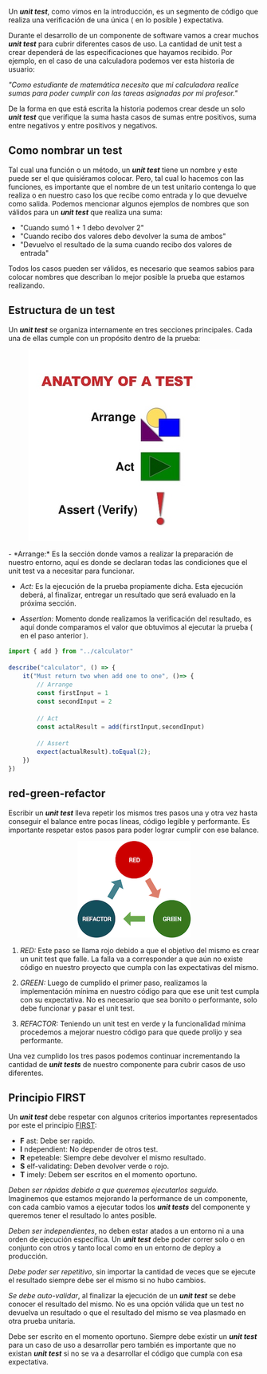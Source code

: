 Un ***unit test***, como vimos en la introducción, es un segmento de código que realiza una verificación de una única ( en lo posible ) expectativa.
 
Durante el desarrollo de un componente de software vamos a crear muchos ***unit test*** para cubrir diferentes casos de uso. La cantidad de unit test a crear dependerá de las especificaciones que hayamos recibido. Por ejemplo, en el caso de una calculadora podemos ver esta historia de usuario:
 
*"Como estudiante de matemática necesito que mi calculadora realice sumas para poder cumplir con las tareas asignadas por mi profesor."*
 
De la forma en que está escrita la historia podemos crear desde un solo ***unit test*** que verifique la suma hasta casos de sumas entre positivos, suma entre negativos y entre positivos y negativos.

## Como nombrar un test

Tal cual una función o un método, un ***unit test*** tiene un nombre y este puede ser el que quisiéramos colocar. Pero, tal cual lo hacemos con las funciones, es importante que el nombre de un test unitario contenga lo que realiza o en nuestro caso los que recibe como entrada y lo que devuelve como salida. Podemos mencionar algunos ejemplos de nombres que son válidos para un ***unit test*** que realiza una suma:
 
- "Cuando sumó 1 + 1 debo devolver 2"
- "Cuando recibo dos valores debo devolver la suma de ambos"
- "Devuelvo el resultado de la suma cuando recibo dos valores de entrada"

Todos los casos pueden ser válidos, es necesario que seamos sabios para colocar nombres que describan lo mejor posible la prueba que estamos realizando.

## Estructura de un test

Un ***unit test*** se organiza internamente en tres secciones principales. Cada una de ellas cumple con un propósito dentro de la prueba:
<p align="center">
  <img src="imgs/arrange-act-assert.jpg">
</p> 
- *Arrange:* Es la sección donde vamos a realizar la preparación de nuestro entorno, aquí es donde se declaran todas las condiciones que el unit test va a necesitar para funcionar.
 
- *Act:* Es la ejecución de la prueba propiamente dicha. Esta ejecución deberá, al finalizar, entregar un resultado que será evaluado en la próxima sección.
 
- *Assertion:* Momento donde realizamos la verificación del resultado, es aquí donde comparamos el valor que obtuvimos al ejecutar la prueba ( en el paso anterior ).

```javascript
import { add } from "../calculator"

describe("calculator", () => {
    it("Must return two when add one to one", ()=> {
        // Arrange
        const firstInput = 1
        const secondInput = 2

        // Act
        const actalResult = add(firstInput,secondInput)
        
        // Assert
        expect(actualResult).toEqual(2);
    })
})
```

## red-green-refactor
Escribir un ***unit test*** lleva repetir los mismos tres pasos una y otra vez hasta conseguir el balance entre pocas líneas, código legible y performante. Es importante respetar estos pasos para poder lograr cumplir con ese balance.
<p align="center">
  <img src="imgs/red-green-refactor.png">
</p>

1. *RED:* Este paso se llama rojo debido a que el objetivo del mismo es crear un unit test que falle. La falla va a corresponder a que aún no existe código en nuestro proyecto que cumpla con las expectativas del mismo.
 
2. *GREEN:* Luego de cumplido el primer paso, realizamos la implementación mínima en nuestro código para que ese unit test cumpla con su expectativa. No es necesario que sea bonito o performante, solo debe funcionar y pasar el unit test.
 
3. *REFACTOR:* Teniendo un unit test en verde y la funcionalidad mínima procedemos a mejorar nuestro código para que quede prolijo y sea performante.

Una vez cumplido los tres pasos podemos continuar incrementando la cantidad de ***unit tests*** de nuestro componente para cubrir casos de uso diferentes.

## Principio FIRST

Un ***unit test*** debe respetar con algunos criterios importantes representados por este el principio [FIRST](https://www.paradigmadigital.com/dev/principio-first-aumentar-la-calidad-tests-unitarios/):

- **F** ast: Debe ser rapido.
- **I** ndependient: No depender de otros test.
- **R** epeteable: Siempre debe devolver el mismo resultado.
- **S** elf-validating: Deben devolver verde o rojo.
- **T** imely: Debem ser escritos en el momento oportuno.


*Deben ser rápidas debido a que queremos ejecutarlos seguido.* Imaginemos que estamos mejorando la performance de un componente, con cada cambio vamos a ejecutar todos los ***unit tests*** del componente y queremos tener el resultado lo antes posible.

*Deben ser independientes*, no deben estar atados a un entorno ni a una orden de ejecución específica. Un ***unit test*** debe poder correr solo o en conjunto con otros y tanto local como en un entorno de deploy a producción.

*Debe poder ser repetitivo*, sin importar la cantidad de veces que se ejecute el resultado siempre debe ser el mismo si no hubo cambios.

*Se debe auto-validar*, al finalizar la ejecución de un ***unit test*** se debe conocer el resultado del mismo. No es una opción válida que un test no devuelva un resultado o que el resultado del mismo se vea plasmado en otra prueba unitaria.

Debe ser escrito en el momento oportuno. Siempre debe existir un ***unit test*** para un caso de uso a desarrollar pero también es importante que no existan ***unit test*** si no se va a desarrollar el código que cumpla con esa expectativa.